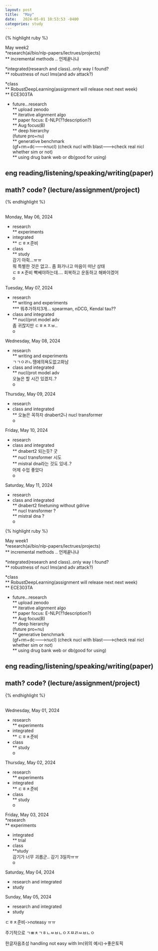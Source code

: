 ```yaml
---
layout: post
title:  "May"
date:   2024-05-01 10:53:53 -0400
categories: study
---
```



{% highlight ruby %}


May week2   
*research(ai/bio/nlp-papers/lectrues/projects)  
** incremental methods .. 언제끝나냐       

*integrated(research and class)..only way I found?  
** robustness of nucl lms(and adv attack?)    

*class  
** RobustDeepLearning(assignment will release next next week)       
** ECE303TA    

* future...research    
** upload zenodo    
** iterative alignment algo  
** paper focus: E-NLP(??description?)    
** Aug focus(B)  
** deep hierarchy    
(future pro+nu)  
** generative benchmark  
(gf+rm+dc--->nucl)
(check nucl with blast--->check real nicl whether sim or not)  
** using drug bank web or db(good for using)  


## eng reading/listening/speaking/writing(paper)  
## math? code? (lecture/assignment/project)    

{% endhighlight %}  
<br/>

Monday, May 06, 2024  
* research   
** experiments   
* integrated   
** ㄷㅎㅊ준비   
* class  
** study  
감기 아쥑...ㅠㅠ  
뭐 특별한 것은 없고.. 좀 화가나고 마음이 떠난 상태  
ㄷㅎㅊ준비 빡쎄야하는데.... 회복하고 운동하고 해봐야겠어   
o  

Tuesday, May 07, 2024  
* research  
** writing and experiments  
*** 뭐추가하지3개... spearman, nDCG, Kendal tau??  
* class and integrated  
** nucl/prot model adv  
좀 귀찮지만 ㄷㅎㅊㅈㅂ..  
o  

Wednesday, May 08, 2024  
* research  
** writing and experiments  
ㄱㄱㅇㄺㄴ땜에의욕도없고화남  
* class and integrated  
** nucl/prot model adv  
오늘은 할 시간 있겠지..?  
o  

Thursday, May 09, 2024  
* research  
* class and integrated  
** 오늘은 꼭하자 dnabert2나 nucl transformer  
o  

Friday, May 10, 2024  
* research  
* class and integrated  
** dnabert2 되는듯? 굿  
** nucl transformer 시도  
** mistral dna라는 것도 있네..?  
어제 수업 좋았다    
o  


Saturday, May 11, 2024  
* research  
* class and integrated  
** dnabert2 finetuning without gdrive    
** nucl transformer ?     
** mistral dna ?    
o     



{% highlight ruby %}


May week1   
*research(ai/bio/nlp-papers/lectrues/projects)  
** incremental methods .. 언제끝나냐       

*integrated(research and class)..only way I found?  
** robustness of nucl lms(and adv attack?)    

*class  
** RobustDeepLearning(assignment will release next next week)       
** ECE303TA    

* future...research    
** upload zenodo    
** iterative alignment algo  
** paper focus: E-NLP(??description?)    
** Aug focus(B)  
** deep hierarchy    
(future pro+nu)  
** generative benchmark  
(gf+rm+dc--->nucl)
(check nucl with blast--->check real nicl whether sim or not)  
** using drug bank web or db(good for using)  


## eng reading/listening/speaking/writing(paper)  
## math? code? (lecture/assignment/project)    

{% endhighlight %}  
<br/>

Wednesday, May 01, 2024  
* research   
** experiments   
* integrated   
** ㄷㅎㅊ준비   
* class  
** study  
o  


Thursday, May 02, 2024  
* research   
** experiments   
* integrated   
** ㄷㅎㅊ준비   
* class  
** study  
o  


Friday, May 03, 2024  
*research  
** experiments  
* integrated  
** trial  
* class  
**study  
감기가 너무 괴롭군..  감기 3일차ㅠㅠ  
o  

Saturday, May 04, 2024  
* research and integrated  
* study  

Sunday, May 05, 2024  
* research and integrated  
* study  

ㄷㅎㅊ준비->noteasy ㅠㅠ  

주기적으로 ㄱㅃㅊㄱㅎㄴㅆㅂㄴㅇㅈㅉㄺㅆㅂㄴㅇ  

한글자음초성 handling not easy with lm(위의 예시)->좋은토픽    


